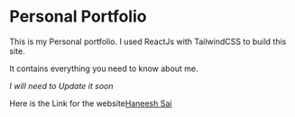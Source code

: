 # Personal Portfolio

This is my Personal portfolio. 
I used ReactJs with TailwindCSS to build this site.

It contains everything you need to know about me. 


*I will need to Update it soon*

Here is the Link for the website[Haneesh Sai](https://haneeshsai.netlify.app/)
